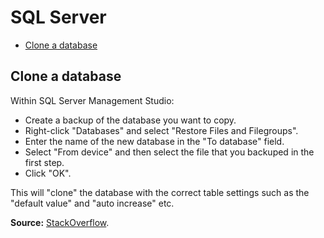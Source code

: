 # SQL Server

- [Clone a database](#clone-a-database)

## Clone a database

Within SQL Server Management Studio:

- Create a backup of the database you want to copy.
- Right-click "Databases" and select "Restore Files and Filegroups".
- Enter the name of the new database in the "To database" field.
- Select "From device" and then select the file that you backuped in the first step.
- Click "OK".

This will "clone" the database with the correct table settings such as the "default value" and "auto increase" etc.

**Source:** [StackOverflow](https://stackoverflow.com/a/19954576).
